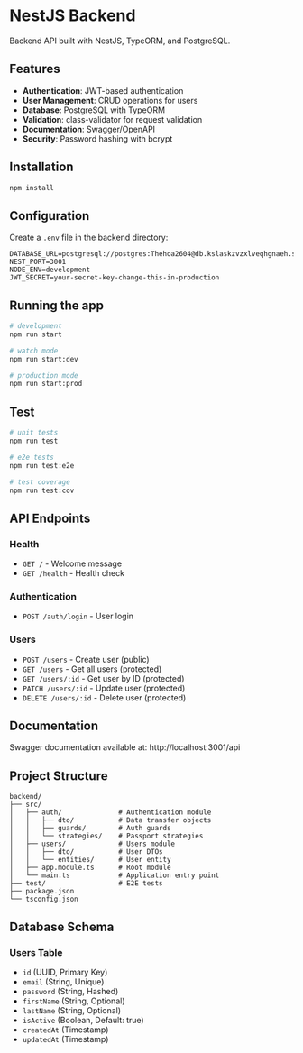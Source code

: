 # NestJS Backend

Backend API built with NestJS, TypeORM, and PostgreSQL.

## Features

- **Authentication**: JWT-based authentication
- **User Management**: CRUD operations for users
- **Database**: PostgreSQL with TypeORM
- **Validation**: class-validator for request validation
- **Documentation**: Swagger/OpenAPI
- **Security**: Password hashing with bcrypt

## Installation

```bash
npm install
```

## Configuration

Create a `.env` file in the backend directory:

```env
DATABASE_URL=postgresql://postgres:Thehoa2604@db.kslaskzvzxlveqhgnaeh.supabase.co:5432/postgres
NEST_PORT=3001
NODE_ENV=development
JWT_SECRET=your-secret-key-change-this-in-production
```

## Running the app

```bash
# development
npm run start

# watch mode
npm run start:dev

# production mode
npm run start:prod
```

## Test

```bash
# unit tests
npm run test

# e2e tests
npm run test:e2e

# test coverage
npm run test:cov
```

## API Endpoints

### Health
- `GET /` - Welcome message
- `GET /health` - Health check

### Authentication
- `POST /auth/login` - User login

### Users
- `POST /users` - Create user (public)
- `GET /users` - Get all users (protected)
- `GET /users/:id` - Get user by ID (protected)
- `PATCH /users/:id` - Update user (protected)
- `DELETE /users/:id` - Delete user (protected)

## Documentation

Swagger documentation available at: http://localhost:3001/api

## Project Structure

```
backend/
├── src/
│   ├── auth/              # Authentication module
│   │   ├── dto/           # Data transfer objects
│   │   ├── guards/        # Auth guards
│   │   └── strategies/    # Passport strategies
│   ├── users/             # Users module
│   │   ├── dto/           # User DTOs
│   │   └── entities/      # User entity
│   ├── app.module.ts      # Root module
│   └── main.ts            # Application entry point
├── test/                  # E2E tests
├── package.json
└── tsconfig.json
```

## Database Schema

### Users Table
- `id` (UUID, Primary Key)
- `email` (String, Unique)
- `password` (String, Hashed)
- `firstName` (String, Optional)
- `lastName` (String, Optional)
- `isActive` (Boolean, Default: true)
- `createdAt` (Timestamp)
- `updatedAt` (Timestamp)
